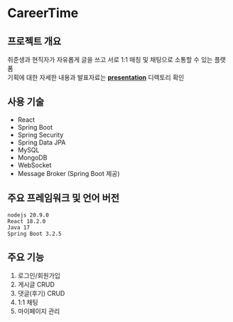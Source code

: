 # CareerTime

## 프로젝트 개요
취준생과 현직자가 자유롭게 글을 쓰고 서로 1:1 매칭 및 채팅으로 소통할 수 있는 플랫폼   
기획에 대한 자세한 내용과 발표자료는 **[presentation](./presentation)** 디렉토리 확인

## 사용 기술
- React
- Spring Boot
- Spring Security
- Spring Data JPA
- MySQL
- MongoDB
- WebSocket
- Message Broker (Spring Boot 제공)

## 주요 프레임워크 및 언어 버전
```
nodejs 20.9.0
React 18.2.0
Java 17
Spring Boot 3.2.5
```

## 주요 기능
1. 로그인/회원가입
2. 게시글 CRUD
3. 댓글(후기) CRUD
4. 1:1 채팅
5. 마이페이지 관리
